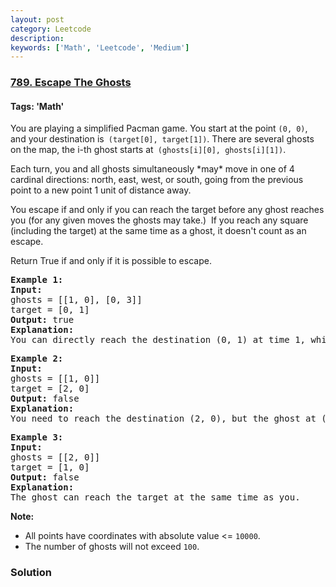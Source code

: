 ```yaml
---
layout: post
category: Leetcode
description: 
keywords: ['Math', 'Leetcode', 'Medium']
---
```

### [789. Escape The Ghosts](https://leetcode.com/problems/escape-the-ghosts)

#### Tags: 'Math'

<div class="content__u3I1 question-content__JfgR"><div><p>You are playing a simplified Pacman game. You start at the point <code>(0, 0)</code>, and your destination is<code> (target[0], target[1])</code>. There are several ghosts on the map, the i-th ghost starts at<code> (ghosts[i][0], ghosts[i][1])</code>.</p>
<p>Each turn, you and all ghosts simultaneously *may* move in one of 4 cardinal directions: north, east, west, or south, going from the previous point to a new point 1 unit of distance away.</p>
<p>You escape if and only if you can reach the target before any ghost reaches you (for any given moves the ghosts may take.)  If you reach any square (including the target) at the same time as a ghost, it doesn't count as an escape.</p>
<p>Return True if and only if it is possible to escape.</p>
<pre><strong>Example 1:</strong>
<strong>Input:</strong> 
ghosts = [[1, 0], [0, 3]]
target = [0, 1]
<strong>Output:</strong> true
<strong>Explanation:</strong> 
You can directly reach the destination (0, 1) at time 1, while the ghosts located at (1, 0) or (0, 3) have no way to catch up with you.
</pre>
<pre><strong>Example 2:</strong>
<strong>Input:</strong> 
ghosts = [[1, 0]]
target = [2, 0]
<strong>Output:</strong> false
<strong>Explanation:</strong> 
You need to reach the destination (2, 0), but the ghost at (1, 0) lies between you and the destination.
</pre>
<pre><strong>Example 3:</strong>
<strong>Input:</strong> 
ghosts = [[2, 0]]
target = [1, 0]
<strong>Output:</strong> false
<strong>Explanation:</strong> 
The ghost can reach the target at the same time as you.
</pre>
<p><strong>Note:</strong></p>
<ul>
<li>All points have coordinates with absolute value &lt;= <code>10000</code>.</li>
<li>The number of ghosts will not exceed <code>100</code>.</li>
</ul>
</div></div>

### Solution
